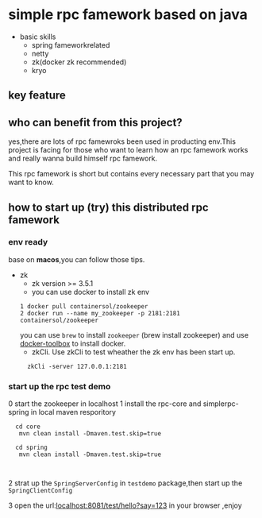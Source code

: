 # simple rpc famework based on java
+ basic skills
    - spring fameworkrelated
    - netty 
    - zk(docker zk recommended)
    - kryo
    
    
## key feature

## who can benefit from this project?
  yes,there are lots of rpc famewroks been used in producting env.This project is facing for those who want to learn how 
  an rpc famework works and really wanna build himself rpc famework.
  
  This rpc famework is short but contains every necessary part that you may want to know.
    
## how to start up (try) this distributed rpc famework

### env ready
base on **macos**,you can follow those tips.

+ zk
  - zk version >= 3.5.1
  - you can use docker to install zk env
  ```
  1 docker pull containersol/zookeeper
  2 docker run --name my_zookeeper -p 2181:2181  containersol/zookeeper
  ```
  you can use `brew` to install `zookeeper` (brew install zookeeper) and use [docker-toolbox](https://www.docker.com/products/docker-toolbox) 
  to install docker.
  - zkCli. Use zkCli to test wheather the zk env has been start up.
  ```
    zkCli -server 127.0.0.1:2181
  ```
  
### start up the rpc test demo

0 start the zookeeper in localhost
1 install the rpc-core and simplerpc-spring in local maven resporitory 
```
  cd core
   mvn clean install -Dmaven.test.skip=true 
  
  cd spring 
   mvn clean install -Dmaven.test.skip=true 
   
  
```
2 strat up the `SpringServerConfig` in `testdemo` package,then start up the `SpringClientConfig`

3 open the url:[localhost:8081/test/hello?say=123](localhost:8081/test/hello?say=123) in your browser ,enjoy 


  


